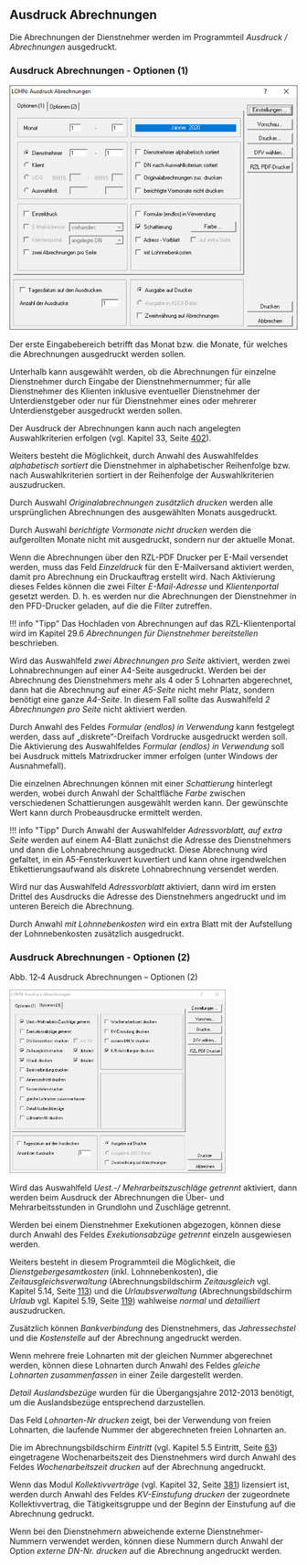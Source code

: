 ## Ausdruck Abrechnungen

Die Abrechnungen der Dienstnehmer werden im Programmteil *Ausdruck / Abrechnungen* ausgedruckt.

### Ausdruck Abrechnungen - Optionen (1)

![Image](<img/image220.png>)

Der erste Eingabebereich betrifft das Monat bzw. die Monate, für welches die Abrechnungen ausgedruckt werden sollen.

Unterhalb kann ausgewählt werden, ob die Abrechnungen für einzelne Dienstnehmer durch Eingabe der Dienstnehmernummer; für alle Dienstnehmer des Klienten inklusive eventueller Dienstnehmer der Unterdienstgeber oder nur für Dienstnehmer eines oder mehrerer Unterdienstgeber ausgedruckt werden sollen.

Der Ausdruck der Abrechnungen kann auch nach angelegten Auswahlkriterien erfolgen (vgl. Kapitel 33, Seite [402](#section-27)).

Weiters besteht die Möglichkeit, durch Anwahl des Auswahlfeldes *alphabetisch sortiert* die Dienstnehmer in alphabetischer Reihenfolge bzw. nach Auswahlkriterien sortiert in der Reihenfolge der Auswahlkriterien auszudrucken.

Durch Auswahl *Originalabrechnungen zusätzlich drucken* werden alle ursprünglichen Abrechnungen des ausgewählten Monats ausgedruckt.

Durch Auswahl *berichtigte Vormonate nicht drucken* werden die aufgerollten Monate nicht mit ausgedruckt, sondern nur der aktuelle Monat.

Wenn die Abrechnungen über den RZL-PDF Drucker per E-Mail versendet werden, muss das Feld *Einzeldruck* für den E-Mailversand aktiviert werden, damit pro Abrechnung ein Druckauftrag erstellt wird. Nach Aktivierung dieses Feldes können die zwei Filter *E-Mail-Adresse* und *Klientenportal* gesetzt werden. D. h. es werden nur die Abrechnungen der Dienstnehmer in den PFD-Drucker geladen, auf die die Filter zutreffen.

!!! info "Tipp"
    Das Hochladen von Abrechnungen auf das RZL-Klientenportal wird im Kapitel 29.6 *Abrechnungen für Dienstnehmer bereitstellen* beschrieben.

Wird das Auswahlfeld *zwei Abrechnungen pro Seite* aktiviert, werden zwei Lohnabrechnungen auf einer A4-Seite ausgedruckt. Werden bei der Abrechnung des Dienstnehmers mehr als 4 oder 5 Lohnarten abgerechnet, dann hat die Abrechnung auf einer *A5-Seite* nicht mehr Platz, sondern benötigt eine ganze *A4-Seite*. In diesem Fall sollte das Auswahlfeld *2 Abrechnungen pro Seite* nicht aktiviert werden.

Durch Anwahl des Feldes *Formular (endlos) in Verwendung* kann festgelegt werden, dass auf „diskrete“-Dreifach Vordrucke ausgedruckt werden soll. Die Aktivierung des Auswahlfeldes *Formular (endlos)* *in* *Verwendung* soll bei Ausdruck mittels Matrixdrucker immer erfolgen (unter Windows der Ausnahmefall).

Die einzelnen Abrechnungen können mit einer *Schattierung* hinterlegt werden, wobei durch Anwahl der Schaltfläche *Farbe* zwischen verschiedenen Schattierungen ausgewählt werden kann. Der gewünschte Wert kann durch Probeausdrucke ermittelt werden.

!!! info "Tipp"
    Durch Anwahl der Auswahlfelder *Adressvorblatt, auf extra Seite* werden auf einem A4-Blatt zunächst die Adresse des Dienstnehmers und dann die Lohnabrechnung ausgedruckt. Diese Abrechnung wird gefaltet, in ein A5-Fensterkuvert kuvertiert und kann ohne irgendwelchen
Etikettierungsaufwand als diskrete Lohnabrechnung versendet werden.

Wird nur das Auswahlfeld *Adressvorblatt* aktiviert, dann wird im ersten
Drittel des Ausdrucks die Adresse des Dienstnehmers angedruckt und im
unteren Bereich die Abrechnung.

Durch Anwahl *mit Lohnnebenkosten* wird ein extra Blatt mit der
Aufstellung der Lohnnebenkosten zusätzlich ausgedruckt.

### Ausdruck Abrechnungen - Optionen (2)

Abb. 12‑4 Ausdruck Abrechnungen – Optionen (2)

<img src=".\img/image221.png"
style="width:3.93701in;height:3.34011in" />

Wird das Auswahlfeld *Uest.-/ Mehrarbeitszuschläge getrennt* aktiviert,
dann werden beim Ausdruck der Abrechnungen die Über- und
Mehrarbeitsstunden in Grundlohn und Zuschläge getrennt.

Werden bei einem Dienstnehmer Exekutionen abgezogen, können diese durch
Anwahl des Feldes *Exekutionsabzüge getrennt* einzeln ausgewiesen
werden.

Weiters besteht in diesem Programmteil die Möglichkeit, die
*Dienstgebergesamtkosten* (inkl. Lohnnebenkosten), die
*Zeitausgleichsverwaltung* (Abrechnungsbildschirm *Zeitausgleich* vgl.
Kapitel 5.14, Seite [113](#zeitausgleich)) und die *Urlaubsverwaltung*
(Abrechnungsbildschirm *Urlaub* vgl. Kapitel 5.19, Seite [119](#urlaub))
wahlweise *normal* und *detailliert* auszudrucken.

Zusätzlich können *Bankverbindung* des Dienstnehmers, das
*Jahressechstel* und die *Kostenstelle* auf der Abrechnung angedruckt
werden.

Wenn mehrere freie Lohnarten mit der gleichen Nummer abgerechnet werden,
können diese Lohnarten durch Anwahl des Feldes *gleiche Lohnarten
zusammenfassen* in einer Zeile dargestellt werden.

*Detail Auslandsbezüge* wurden für die Übergangsjahre 2012-2013
benötigt, um die Auslandsbezüge entsprechend darzustellen.

Das Feld *Lohnarten-Nr drucken* zeigt, bei der Verwendung von freien
Lohnarten, die laufende Nummer der abgerechneten freien Lohnarten an.

Die im Abrechnungsbildschirm *Eintritt* (vgl. Kapitel 5.5 Eintritt,
Seite [63](#eintritt)) eingetragene Wochenarbeitszeit des Dienstnehmers
wird durch Anwahl des Feldes *Wochenarbeitszeit drucken* auf der
Abrechnung angedruckt.

Wenn das Modul *Kollektivverträge* (vgl. Kapitel 32, Seite
[381](#section-26)) lizensiert ist, werden durch Anwahl des Feldes
*KV-Einstufung drucken* der zugeordnete Kollektivvertrag, die
Tätigkeitsgruppe und der Beginn der Einstufung auf die Abrechnung
gedruckt.

Wenn bei den Dienstnehmern abweichende externe Dienstnehmer-Nummern
verwendet werden, können diese Nummern durch Anwahl der Option *externe
DN-Nr. drucken* auf die Abrechnung angedruckt werden.